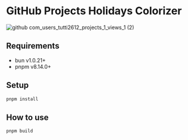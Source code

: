 # GitHub Projects Holidays Colorizer

![github com_users_tutti2612_projects_1_views_1 (2)](https://github.com/tutti2612/github-projects-holidays-colorizer/assets/19503423/224acb39-2384-455e-97e3-d4e0eccc9d61)

## Requirements

- bun v1.0.21+
- pnpm v8.14.0+

## Setup

```sh
pnpm install
```

## How to use

```sh
pnpm build
```
